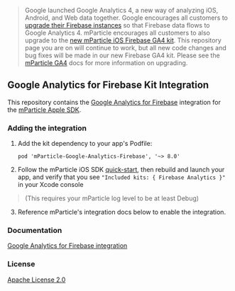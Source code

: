 > Google launched Google Analytics 4, a new way of analyzing iOS, Android, and Web data together.  Google encourages all customers to [upgrade their Firebase instances](https://support.google.com/analytics/answer/9379599) so that Firebase data flows to Google Analytics 4.  mParticle encourages all customers to also upgrade to the [new mParticle iOS Firebase GA4 kit](https://github.com/mparticle-integrations/mparticle-apple-integration-google-analytics-firebase-ga4). This repository page you are on will continue to work, but all new code changes and bug fixes will be made in our new Firebase GA4 kit.  Please see the [mParticle GA4](https://docs.mparticle.com/integrations/google-analytics-4/event) docs for more information on upgrading.

## Google Analytics for Firebase Kit Integration

This repository contains the [Google Analytics for Firebase](https://firebase.google.com/) integration for the [mParticle Apple SDK](https://github.com/mParticle/mparticle-apple-sdk).

### Adding the integration

1. Add the kit dependency to your app's Podfile:

    ```
    pod 'mParticle-Google-Analytics-Firebase', '~> 8.0'
    ```

2. Follow the mParticle iOS SDK [quick-start](https://github.com/mParticle/mparticle-apple-sdk), then rebuild and launch your app, and verify that you see `"Included kits: { Firebase Analytics }"` in your Xcode console 

> (This requires your mParticle log level to be at least Debug)

3. Reference mParticle's integration docs below to enable the integration.

### Documentation

[Google Analytics for Firebase integration](https://docs.mparticle.com/integrations/firebase/event/)

### License

[Apache License 2.0](http://www.apache.org/licenses/LICENSE-2.0)

